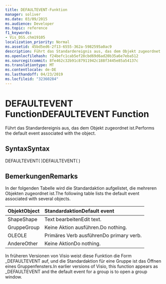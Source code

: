```yaml
---
title: DEFAULTEVENT-Funktion
manager: soliver
ms.date: 03/09/2015
ms.audience: Developer
ms.topic: reference
f1_keywords:
- Vis_DSS.chm19105
localization_priority: Normal
ms.assetid: 45bd5ed6-2f13-6555-362a-5982595a0ac9
description: Führt das Standardereignis aus, das dem Objekt zugeordnet ist.
ms.openlocfilehash: f24befc1cab5ef28cbd69d6ad20b35a6e7eba512
ms.sourcegitcommit: 8fe462c32b91c87911942c188f3445e85a54137c
ms.translationtype: MT
ms.contentlocale: de-DE
ms.lasthandoff: 04/23/2019
ms.locfileid: "32360284"
---
```

# <a name="defaultevent-function"></a><span data-ttu-id="f432e-103">DEFAULTEVENT Function</span><span class="sxs-lookup"><span data-stu-id="f432e-103">DEFAULTEVENT Function</span></span>

<span data-ttu-id="f432e-104">Führt das Standardereignis aus, das dem Objekt zugeordnet ist.</span><span class="sxs-lookup"><span data-stu-id="f432e-104">Performs the default event associated with the object.</span></span>
  
## <a name="syntax"></a><span data-ttu-id="f432e-105">Syntax</span><span class="sxs-lookup"><span data-stu-id="f432e-105">Syntax</span></span>

<span data-ttu-id="f432e-106">DEFAULTEVENT( )</span><span class="sxs-lookup"><span data-stu-id="f432e-106">DEFAULTEVENT( )</span></span>
  
## <a name="remarks"></a><span data-ttu-id="f432e-107">Bemerkungen</span><span class="sxs-lookup"><span data-stu-id="f432e-107">Remarks</span></span>

<span data-ttu-id="f432e-108">In der folgenden Tabelle wird die Standardaktion aufgelistet, die mehreren Objekten zugeordnet ist.</span><span class="sxs-lookup"><span data-stu-id="f432e-108">The following table lists the default event associated with several objects.</span></span>
  
|<span data-ttu-id="f432e-109">**Objekt**</span><span class="sxs-lookup"><span data-stu-id="f432e-109">**Object**</span></span>|<span data-ttu-id="f432e-110">**Standardaktion**</span><span class="sxs-lookup"><span data-stu-id="f432e-110">**Default event**</span></span>|
|:-----|:-----|
|<span data-ttu-id="f432e-111">Shape</span><span class="sxs-lookup"><span data-stu-id="f432e-111">Shape</span></span>  <br/> |<span data-ttu-id="f432e-112">Text bearbeiten</span><span class="sxs-lookup"><span data-stu-id="f432e-112">Edit text.</span></span>  <br/> |
|<span data-ttu-id="f432e-113">Gruppe</span><span class="sxs-lookup"><span data-stu-id="f432e-113">Group</span></span>  <br/> |<span data-ttu-id="f432e-114">Keine Aktion ausführen.</span><span class="sxs-lookup"><span data-stu-id="f432e-114">Do nothing.</span></span>  <br/> |
|<span data-ttu-id="f432e-115">OLE</span><span class="sxs-lookup"><span data-stu-id="f432e-115">OLE</span></span>  <br/> |<span data-ttu-id="f432e-116">Primäres Verb ausführen</span><span class="sxs-lookup"><span data-stu-id="f432e-116">Do primary verb.</span></span>  <br/> |
|<span data-ttu-id="f432e-117">Andere</span><span class="sxs-lookup"><span data-stu-id="f432e-117">Other</span></span>  <br/> |<span data-ttu-id="f432e-118">Keine Aktion</span><span class="sxs-lookup"><span data-stu-id="f432e-118">Do nothing.</span></span>  <br/> |
   
<span data-ttu-id="f432e-119">In früheren Versionen von Visio weist diese Funktion die Form _DEFAULTEVENT auf, und die Standardaktion für eine Gruppe ist das Öffnen eines Gruppenfensters.</span><span class="sxs-lookup"><span data-stu-id="f432e-119">In earlier versions of Visio, this function appears as _DEFAULTEVENT and the default event for a group is to open a group window.</span></span> 
  

